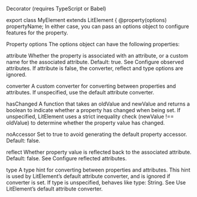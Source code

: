 


Decorator (requires TypeScript or Babel)

export class MyElement extends LitElement {
  @property(options) 
  propertyName;
In either case, you can pass an options object to configure features for the property.

Property options
The options object can have the following properties:

attribute
Whether the property is associated with an attribute, or a custom name for the associated attribute. Default: true. See Configure observed attributes. If attribute is false, the converter, reflect and type options are ignored.

converter
A custom converter for converting between properties and attributes. If unspecified, use the default attribute converter.

hasChanged
A function that takes an oldValue and newValue and returns a boolean to indicate whether a property has changed when being set. If unspecified, LitElement uses a strict inequality check (newValue !== oldValue) to determine whether the property value has changed.

noAccessor
Set to true to avoid generating the default property accessor. Default: false.

reflect
Whether property value is reflected back to the associated attribute. Default: false. See Configure reflected attributes.

type
A type hint for converting between properties and attributes. This hint is used by LitElement’s default attribute converter, and is ignored if converter is set. If type is unspecified, behaves like type: String. See Use LitElement’s default attribute converter.
